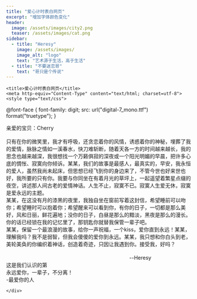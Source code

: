 ```yaml
---
title: "爱心计时表白网页"
excerpt: "增加字体颜色变化"
header:
  image: /assets/images/city2.png
  teaser: /assets/images/cat.png
sidebar:
  - title: "Heresy"
    image: /assets/images/
    image_alt: "logo"
    text: "艺术源于生活，高于生活"
  - title: "不要迷恋哥"
    text: "哥只是个传说"
---
```

<html xmlns="http://www.w3.org/1999/xhtml" xml:lang="en" lang="en">
	<head>
    <base href="http://www.cccyun.net/biaobai_aixinjishi/" />
	
	<title>爱心计时表白网页</title>
	<meta http-equiv="Content-Type" content="text/html; charset=utf-8">
	<style type="text/css">
@font-face {
	font-family: digit;
	src: url("digital-7_mono.ttf") format("truetype");
}
</style>
	<link href="css/default.css" tppabs="css/default.css" type="text/css" rel="stylesheet">
	<script type="text/javascript" src="js/jquery.js" tppabs="./js/jquery.js"></script>
	<script type="text/javascript" src="js/garden.js" tppabs="./js/garden.js"></script>
	<script type="text/javascript" src="js/functions.js" tppabs="./js/functions.js"></script>
	<body>
<div id="mainDiv">
<div id="content">
      <div id="code"> <span class="comments">亲爱的宝贝：Cherry</span><br />
    <span class="space"><span class="comments"></span></span><br />
    <span class="space"/><span class="comments">只有在你的微笑里，我才有呼吸，还贪恋着你的风情，诱惑着你的神秘，埋葬了我的爱情，脉脉之情如一溪春水，快刀难斩断，随着天各一方的时间越来越长，我的思念也越来越深，我很想找一个万籁俱寂的深夜或一个阳光明媚的早晨，把许多心底的惆怅、寂寞向你倾诉。某某，我们的故事是最感人，最真实的，早安，我永恒的爱人，虽然我尚未起床，但思想已经飞到你的身边来了，不管今世也好来世也好，我所要的只有你。我要与你同坐在有着月光的草坪上，一起遥望着繁星点缀的夜空，讲述那人间古老的爱情神话。人生不止，寂寞不已。寂寞人生爱无休，寂寞是爱永远的主题。</span><br />
    <span class="space"/><span class="comments">某某，在这没有月的漆黑的夜里，我独自坐在窗前写着这封信，希望睡前可以吻你；希望睡时可以抱着你；希望醒来可以看到你，有你的日子，一切都是那么美好，风和日丽，鲜花遍地；没你的日子，白昼是那么的黯淡，黑夜是那么的漫长。你的话已经锁在我的记忆里了，那钥匙你就替我保管一辈子吧。</span><br />
    <span class="space"/><span class="comments">某某，保留一个最浪漫的故事，给你一声祝福，一个kiss，爱你直到永远！某某，理解我吗？我不是弱智，但我会傻傻的爱你到永远。某某，我只想和你白头到老，美轮美奂的你编织着神话，创造着奇迹，只因让我遇到你。接受我，好吗？</span><br /><br />
    <span class="space"/><span class="comments">　　　　　　　　　　　　　　　　　　　　　　　　--Heresy</span><br/>
  </div>
      <div id="loveHeart">
    <canvas id="garden"></canvas>
    <div id="words">
          <div id="messages"> 这是我们认识的第
        <div id="elapseClock"></div>
      </div>
          <div id="loveu"> 永远爱你，一辈子，不分离！<br/>
        <div class="signature">  -最爱你的人</div>
      </div>
        </div>
  </div>
      <div class="bg1">

    </div>
<script type="text/javascript">
		var offsetX = $("#loveHeart").width() / 2;
		var offsetY = $("#loveHeart").height() / 2 - 55;
		var together = new Date();
		together.setFullYear(2018,01,01);
		together.setHours(0);
		together.setMinutes(0);
		together.setSeconds(0);
		together.setMilliseconds(0);
		
		if (!document.createElement('canvas').getContext) {
			var msg = document.createElement("div");
			msg.id = "errorMsg";
			msg.innerHTML = "提醒您：您的浏览器版本过旧^_^<br/>"+
				"推荐使用 <a href='http://dlsw.br.baidu.com/ditui/zujian/bdBrowserSetup-5956-ftn_1000061134.exe' target='_blank'>百度浏览器<br/>请先升级您的浏览器，效果很炫哦~~"; 
			document.body.appendChild(msg);
			$("#code").css("display", "none")
			$("#copyright").css("position", "absolute");
			$("#copyright").css("bottom", "10px");
		    document.execCommand("stop");
		} else {
			setTimeout(function () {
				adjustWordsPosition();
				startHeartAnimation();
			}, 5000);

			timeElapse(together);
			setInterval(function () {
				timeElapse(together);
			}, 500);

			adjustCodePosition();
			$("#code").typewriter();
		}
	</script>
<audio id="main_audio" autoplay="autoplay" preload="auto" loop>
	<source src="http://m2.music.126.net/GvIMZ5ZW0l04xFMVYtTy8g==/18502581673300022.mp3" type="audio/mpeg" />
<embed id="main_audio_ie8" hidden="true" autostart="true" height="0" width=0 loop="true" src="" autoplay="autoplay"/>
</audio>
<div style="display:none"><script src="https://s4.cnzz.com/z_stat.php?id=1261929593&web_id=1261929593" language="JavaScript"></script></div></body>
</html>